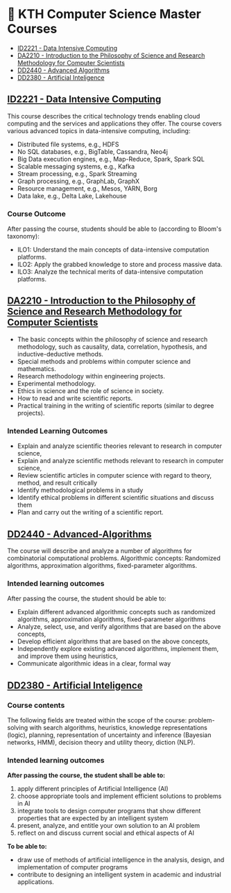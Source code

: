 # 🔭 KTH Computer Science Master Courses
- [ID2221 - Data Intensive Computing](https://github.com/CasperKristiansson/Data-Intensive-Computing-ID2221)
- [DA2210 - Introduction to the Philosophy of Science and Research Methodology for Computer Scientists](https://github.com/CasperKristiansson/Philosophy-of-Science-and-Research-Methody-DA2210)
- [DD2440 - Advanced Algorithms](https://github.com/CasperKristiansson/Advanced-Algorithms-DD2440)
- [DD2380 - Artificial Inteligence](https://github.com/CasperKristiansson/DD2380-Artificial-Inteligence)


## [ID2221 - Data Intensive Computing](https://github.com/CasperKristiansson/Data-Intensive-Computing-ID2221)
This course describes the critical technology trends enabling cloud computing and the services and applications they offer. The course covers various advanced topics in data-intensive computing, including:
- Distributed file systems, e.g., HDFS
- No SQL databases, e.g., BigTable, Cassandra, Neo4j
- Big Data execution engines, e.g., Map-Reduce, Spark, Spark SQL
- Scalable messaging systems, e.g., Kafka
- Stream processing, e.g., Spark Streaming
- Graph processing, e.g., GraphLab, GraphX
- Resource management, e.g., Mesos, YARN, Borg
- Data lake, e.g., Delta Lake, Lakehouse

### Course Outcome
After passing the course, students should be able to (according to Bloom's taxonomy):
- ILO1: Understand the main concepts of data-intensive computation platforms.
- ILO2: Apply the grabbed knowledge to store and process massive data.
- ILO3: Analyze the technical merits of data-intensive computation platforms.


## [DA2210 - Introduction to the Philosophy of Science and Research Methodology for Computer Scientists](https://github.com/CasperKristiansson/Philosophy-of-Science-and-Research-Methody-DA2210)
- The basic concepts within the philosophy of science and research methodology, such as causality, data, correlation, hypothesis, and inductive-deductive methods.
- Special methods and problems within computer science and mathematics.
- Research methodology within engineering projects.
- Experimental methodology.
- Ethics in science and the role of science in society.
- How to read and write scientific reports.
- Practical training in the writing of scientific reports (similar to degree projects).

### Intended Learning Outcomes
- Explain and analyze scientific theories relevant to research in computer science,
- Explain and analyze scientific methods relevant to research in computer science,
- Review scientific articles in computer science with regard to theory, method, and result critically
- Identify methodological problems in a study
- Identify ethical problems in different scientific situations and discuss them
- Plan and carry out the writing of a scientific report.


## [DD2440 - Advanced-Algorithms](https://github.com/CasperKristiansson/Advanced-Algorithms-DD2440)
The course will describe and analyze a number of algorithms for combinatorial computational problems. Algorithmic concepts: Randomized algorithms, approximation algorithms, fixed-parameter algorithms.

### Intended learning outcomes
After passing the course, the student should be able to:
- Explain different advanced algorithmic concepts such as randomized algorithms, approximation algorithms, fixed-parameter algorithms
- Analyze, select, use, and verify algorithms that are based on the above concepts,
- Develop efficient algorithms that are based on the above concepts,
- Independently explore existing advanced algorithms, implement them, and improve them using heuristics,
- Communicate algorithmic ideas in a clear, formal way


## [DD2380 - Artificial Inteligence](https://github.com/CasperKristiansson/DD2380-Artificial-Inteligence)
### Course contents
The following fields are treated within the scope of the course:  problem-solving with search algorithms, heuristics, knowledge representations (logic), planning, representation of uncertainty and inference (Bayesian networks, HMM), decision theory and utility theory, diction (NLP). 

### Intended learning outcomes
**After passing the course, the student shall be able to:**

1. apply different principles of Artificial Intelligence (AI) 
2. choose appropriate tools and implement efficient solutions to problems in AI 
3. integrate tools to design computer programs that show different properties that are expected by an intelligent system 
4. present, analyze, and entitle your own solution to an AI problem 
5. reflect on and discuss current social and ethical aspects of AI 

**To be able to:**

- draw use of methods of artificial intelligence in the analysis, design, and implementation of computer programs 
- contribute to designing an intelligent system in academic and industrial applications. 

